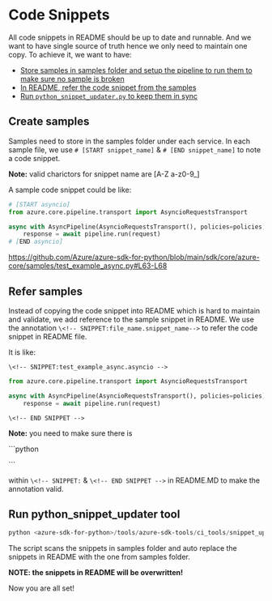 # Code Snippets

All code snippets in README should be up to date and runnable. And we want to have single source of truth hence we only need to maintain one copy. To achieve it, we want to have:

- [Store samples in samples folder and setup the pipeline to run them to make sure no sample is broken](#create-samples)
- [In README, refer the code snippet from the samples](#refer-samples)
- [Run `python_snippet_updater.py` to keep them in sync](#python_snippet_updater-tool)

## Create samples

Samples need to store in the samples folder under each service. In each sample file, we use `# [START snippet_name]` & `# [END snippet_name]` to note a code snippet.

**Note:** valid charictors for snippet name are [A-Z a-z0-9_]

A sample code snippet could be like:

```python
# [START asyncio]
from azure.core.pipeline.transport import AsyncioRequestsTransport

async with AsyncPipeline(AsyncioRequestsTransport(), policies=policies) as pipeline:
    response = await pipeline.run(request)
# [END asyncio]
```

https://github.com/Azure/azure-sdk-for-python/blob/main/sdk/core/azure-core/samples/test_example_async.py#L63-L68

## Refer samples

Instead of copying the code snippet into README which is hard to maintain and validate, we add reference to the sample snippet in README. We use the annotation `\<!-- SNIPPET:file_name.snippet_name-->` to refer the code snippet in README file.

It is like:

`\<!-- SNIPPET:test_example_async.asyncio -->`

```python
from azure.core.pipeline.transport import AsyncioRequestsTransport

async with AsyncPipeline(AsyncioRequestsTransport(), policies=policies) as pipeline:
    response = await pipeline.run(request)
```

`\<!-- END SNIPPET -->`

**Note:** you need to make sure there is

\```python

\```

within `\<!-- SNIPPET:` & `\<!-- END SNIPPET -->` in README.MD to make the annotation valid.

## Run python_snippet_updater tool

```powershell
python <azure-sdk-for-python>/tools/azure-sdk-tools/ci_tools/snippet_update/python_snippet_updater.py <path_to_the_service>
```

The script scans the snippets in samples folder and auto replace the snippets in README with the one from samples folder.

**NOTE: the snippets in README will be overwritten!**

Now you are all set!
